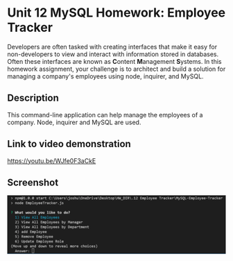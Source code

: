 # Unit 12 MySQL Homework: Employee Tracker

Developers are often tasked with creating interfaces that make it easy for non-developers to view and interact with information stored in databases. Often these interfaces are known as **C**ontent **M**anagement **S**ystems. In this homework assignment, your challenge is to architect and build a solution for managing a company's employees using node, inquirer, and MySQL.

## Description

This command-line application can help manage the employees of a company. Node, inquirer and MySQL are used.

## Link to video demonstration

https://youtu.be/WJfe0F3aCkE

## Screenshot
![command line view](./Assets/commandline.png)
